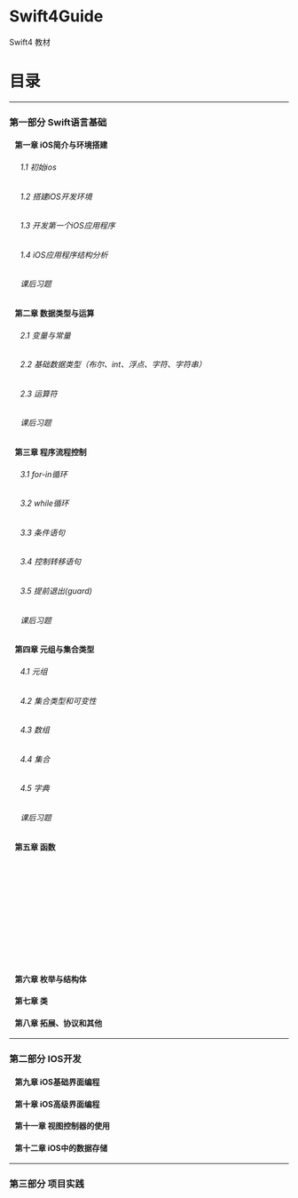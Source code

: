 # Swift4Guide
Swift4 教材

# 目录
---
### 第一部分 Swift语言基础
#### &nbsp;&nbsp; 第一章 iOS简介与环境搭建
###### &nbsp;&nbsp;&nbsp;&nbsp;&nbsp;1.1 初始ios
###### &nbsp;&nbsp;&nbsp;&nbsp;&nbsp;1.2 搭建iOS开发环境
###### &nbsp;&nbsp;&nbsp;&nbsp;&nbsp;1.3 开发第一个iOS应用程序
###### &nbsp;&nbsp;&nbsp;&nbsp;&nbsp;1.4 iOS应用程序结构分析
###### &nbsp;&nbsp;&nbsp;&nbsp;&nbsp;课后习题
#### &nbsp;&nbsp; 第二章 数据类型与运算
###### &nbsp;&nbsp;&nbsp;&nbsp;&nbsp;2.1 变量与常量
###### &nbsp;&nbsp;&nbsp;&nbsp;&nbsp;2.2 基础数据类型（布尔、int、浮点、字符、字符串）
###### &nbsp;&nbsp;&nbsp;&nbsp;&nbsp;2.3 运算符
###### &nbsp;&nbsp;&nbsp;&nbsp;&nbsp;课后习题
#### &nbsp;&nbsp; 第三章 程序流程控制
###### &nbsp;&nbsp;&nbsp;&nbsp;&nbsp;3.1 for-in循环
###### &nbsp;&nbsp;&nbsp;&nbsp;&nbsp;3.2 while循环
###### &nbsp;&nbsp;&nbsp;&nbsp;&nbsp;3.3 条件语句
###### &nbsp;&nbsp;&nbsp;&nbsp;&nbsp;3.4 控制转移语句
###### &nbsp;&nbsp;&nbsp;&nbsp;&nbsp;3.5 提前退出(guard)
###### &nbsp;&nbsp;&nbsp;&nbsp;&nbsp;课后习题
#### &nbsp;&nbsp; 第四章 元组与集合类型
###### &nbsp;&nbsp;&nbsp;&nbsp;&nbsp;4.1 元组
###### &nbsp;&nbsp;&nbsp;&nbsp;&nbsp;4.2 集合类型和可变性
###### &nbsp;&nbsp;&nbsp;&nbsp;&nbsp;4.3 数组
###### &nbsp;&nbsp;&nbsp;&nbsp;&nbsp;4.4 集合
###### &nbsp;&nbsp;&nbsp;&nbsp;&nbsp;4.5 字典
###### &nbsp;&nbsp;&nbsp;&nbsp;&nbsp;课后习题
#### &nbsp;&nbsp; 第五章 函数
###### &nbsp;&nbsp;&nbsp;
###### &nbsp;&nbsp;&nbsp;
###### &nbsp;&nbsp;&nbsp;
###### &nbsp;&nbsp;&nbsp;
#### &nbsp;&nbsp; 第六章 枚举与结构体
#### &nbsp;&nbsp; 第七章 类
#### &nbsp;&nbsp; 第八章 拓展、协议和其他
---
### 第二部分 IOS开发
#### &nbsp;&nbsp; 第九章 iOS基础界面编程
#### &nbsp;&nbsp; 第十章 iOS高级界面编程
#### &nbsp;&nbsp; 第十一章 视图控制器的使用
#### &nbsp;&nbsp; 第十二章 iOS中的数据存储  
---
### 第三部分 项目实践
